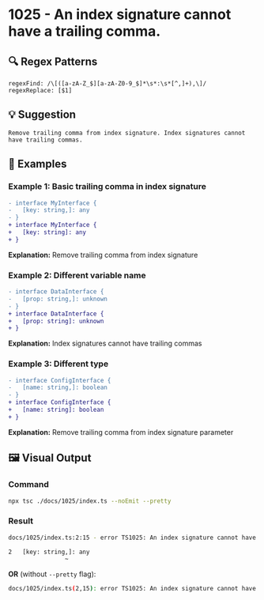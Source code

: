# 1025 - An index signature cannot have a trailing comma.

## 🔍 Regex Patterns
```regex
regexFind: /\[([a-zA-Z_$][a-zA-Z0-9_$]*\s*:\s*[^,]+),\]/
regexReplace: [$1]
```

## 💡 Suggestion
```text
Remove trailing comma from index signature. Index signatures cannot have trailing commas.
```

## 📝 Examples

### Example 1: Basic trailing comma in index signature
```diff
- interface MyInterface {
-   [key: string,]: any
- }
+ interface MyInterface {
+   [key: string]: any
+ }
```

**Explanation:** Remove trailing comma from index signature

### Example 2: Different variable name
```diff
- interface DataInterface {
-   [prop: string,]: unknown
- }
+ interface DataInterface {
+   [prop: string]: unknown
+ }
```

**Explanation:** Index signatures cannot have trailing commas

### Example 3: Different type
```diff
- interface ConfigInterface {
-   [name: string,]: boolean
- }
+ interface ConfigInterface {
+   [name: string]: boolean
+ }
```

**Explanation:** Remove trailing comma from index signature parameter

## 🖼️ Visual Output
### Command
```bash
npx tsc ./docs/1025/index.ts --noEmit --pretty
```

### Result
```bash
docs/1025/index.ts:2:15 - error TS1025: An index signature cannot have a trailing comma.

2   [key: string,]: any
                ~
```

**OR** (without `--pretty` flag):

```bash
docs/1025/index.ts(2,15): error TS1025: An index signature cannot have a trailing comma.
```
